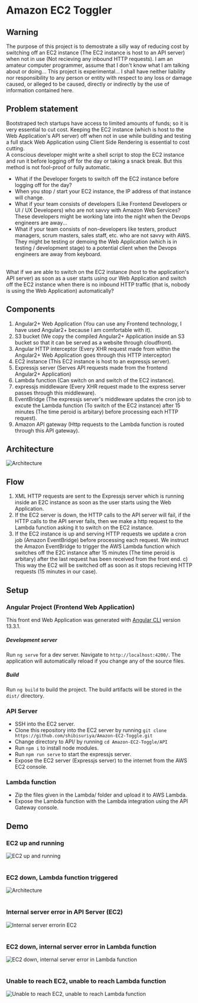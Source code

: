# Amazon EC2 Toggler

## Warning

 The purpose of this project is to demostrate a silly way of reducing cost by switching off an EC2 instance (The EC2 instance is host to an API server) when not in use (Not recieving any inbound HTTP requests). I am an amateur computer programmer, assume that I don't know what I am talking about or doing... This project is experimental... I shall have neither liability nor responsibility to any person or entity with respect to any loss or damage caused, or alleged to be caused, directly or indirectly by the use of information contained here.

## Problem statement

Bootstraped tech startups have access to limited amounts of funds; so it is very essential to cut cost. Keeping the EC2 instance (which is host to the Web Application's API server) off when not in use while building and testing a full stack Web Application using Client Side Rendering is essential to cost cutting.
</br>
A conscious developer might write a shell script to stop the EC2 instance and run it before logging off for the day or taking a snack break. But this method is not fool-proof or fully automatic.
- What if the Developer forgets to switch off the EC2 instance before logging off for the day?
- When you stop / start your EC2 instance, the IP address of that instance will change.
- What if your team consists of developers (Like Frontend Developers or UI / UX Developers) who are not savvy with Amazon Web Services? These developers might be working late into the night when the Devops engineers are away...
- What if your team consists of non-developers like testers, product managers, scrum masters, sales staff, etc. who are not savvy with AWS. They might be testing or demoing the Web Application (which is in testing / development stage) to a potential client when the Devops engineers are away from keyboard.
</br>
What if we are able to switch on the EC2 instance (host to the application's API server) as soon as a user starts using our Web Application and switch off the EC2 instance when there is no inbound HTTP traffic (that is, nobody is using the Web Application) automatically?

## Components

1) Angular2+ Web Application (You can use any Frontend technology, I have used Angular2+ because I am comfortable with it).
2) S3 bucket (We copy the compiled Angular2+ Application inside an S3 bucket so that it can be served as a website through cloudfront).
3) Angular HTTP interceptor (Every XHR request made from within the Angular2+ Web Application goes through this HTTP interceptor)
4) EC2 instance (This EC2 instance is host to an expressjs server).
5) Expressjs server (Serves API requests made from the frontend Angular2+ Application)
5) Lambda function (Can switch on and switch of the EC2 instance).
6) expressjs middleware (Every XHR request made to the express server passes through this middleware).
6) EventBridge (The expressjs server's middleware updates the cron job to excute the Lambda function (To switch of the EC2 instance) after 15 minutes (The time peroid is arbitary) before processing each HTTP request).
7) Amazon API gateway (Http requests to the Lambda function is routed through this API gateway).

## Architecture

![Architecture](https://github.com/shibisuriya/Amazon-EC2-Toggle/blob/master/images/architecture.jpg)
## Flow

1) XML HTTP requests are sent to the Expressjs server which is running inside an E2C instance as soon as the user starts using the Web Application.
2) If the EC2 server is down, the HTTP calls to the API server will fail, if the HTTP calls to the API server fails, then we make a http request to the Lambda function asking it to switch on the EC2 instance.
3) If the EC2 instance is up and serving HTTP requests we update a cron job (Amazon EventBridge) before processing each request. We instruct the Amazon EventBridge to trigger the AWS Lambda function which switches off the E2C instance after 15 minutes (The time peroid is arbitary) after the last request has been received from the front end.
c) This way the EC2 will be switched off as soon as it stops recieving HTTP requests (15 minutes in our case).


## Setup

### Angular Project (Frontend Web Application)

This front end Web Application was generated with [Angular CLI](https://github.com/angular/angular-cli) version 13.3.1.

##### Development server

Run `ng serve` for a dev server. Navigate to `http://localhost:4200/`. The application will automatically reload if you change any of the source files.

##### Build

Run `ng build` to build the project. The build artifacts will be stored in the `dist/` directory.

### API Server

- SSH into the EC2 server.
- Clone this repository into the EC2 server by running ```git clone https://github.com/shibisuriya/Amazon-EC2-Toggle.git```
- Change directory to API/ by running ```cd Amazon-EC2-Toggle/API```
- Run ```npm i``` to install node modules.
- Run ```npm run serve``` to start the expressjs server.
- Expose the EC2 server (Expressjs server) to the internet from the AWS EC2 console.

### Lambda function
- Zip the files given in the Lambda/ folder and upload it to AWS Lambda.
- Expose the Lambda function with the Lambda integration using the API Gateway console.

## Demo
### EC2 up and running

![EC2 up and running](https://github.com/shibisuriya/Amazon-EC2-Toggle/blob/master/images/github/EC2%20up%20and%20running.png) <br/><br/>

### EC2 down, Lambda function triggered

![Architecture](https://github.com/shibisuriya/Amazon-EC2-Toggle/blob/master/images/github/EC2%20down%2C%20Lamba%20function%20triggered.png) <br/><br/>

### Internal server error in API Server (EC2)

![Internal server errorin EC2](https://github.com/shibisuriya/Amazon-EC2-Toggle/blob/master/images/github/Internal%20Server%20Error%20in%20EC2.png) <br/><br/>

### EC2 down, internal server error in Lambda function

![EC2 down, internal server error in Lambda function](https://github.com/shibisuriya/Amazon-EC2-Toggle/blob/master/images/github/EC2%20down%2C%20internal%20server%20error%20in%20Lambda%20function.png) <br/><br/>

### Unable to reach EC2, unable to reach Lambda function

![Unable to reach EC2, unable to reach Lambda function](https://github.com/shibisuriya/Amazon-EC2-Toggle/blob/master/images/github/Unable%20to%20reach%20EC2%20unable%20to%20reach%20Lambda%20function.png) <br/><br/>


